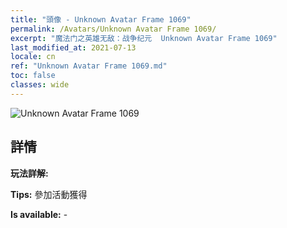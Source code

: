 ```yaml
---
title: "頭像 - Unknown Avatar Frame 1069"
permalink: /Avatars/Unknown Avatar Frame 1069/
excerpt: "魔法门之英雄无敌：战争纪元  Unknown Avatar Frame 1069"
last_modified_at: 2021-07-13
locale: cn
ref: "Unknown Avatar Frame 1069.md"
toc: false
classes: wide
---
```

 ![Unknown Avatar Frame 1069](/images/a/avatarFrame_69.png)

## 詳情

 **玩法詳解:**  

 **Tips:** 參加活動獲得 

 **Is available:**  - 

